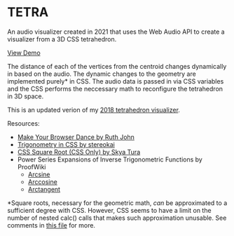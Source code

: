 # TETRA
An audio visualizer created in 2021 that uses the Web Audio API to create a visualizer from a 3D CSS tetrahedron.

[View Demo]()

The distance of each of the vertices from the centroid changes dynamically in based on the audio. The dynamic changes to the geometry are implemented purely* in CSS. The audio data is passed in via CSS variables and the CSS performs the neccessary math to reconfigure the tetrahedron in 3D space.

This is an updated verion of my [2018 tetrahedron visualizer](https://codepen.io/hmeinertrita/pen/XxKpaB?editors=1010).

Resources:

* [Make Your Browser Dance by Ruth John](https://24ways.org/2013/make-your-browser-dance/)
* [Trigonometry in CSS by stereokai](https://gist.github.com/stereokai/7666bfe93929b14c2dced148c79e0e97)
* [CSS Square Root (CSS Only) by Skya Tura](https://codepen.io/SkyaTura/pen/OvOpad)
* Power Series Expansions of Inverse Trigonometric Functions by ProofWiki
  * [Arcsine](https://proofwiki.org/wiki/Power_Series_Expansion_for_Real_Arcsine_Function)
  * [Arccosine](https://proofwiki.org/wiki/Power_Series_Expansion_for_Real_Arccosine_Function)
  * [Arctangent](https://proofwiki.org/wiki/Power_Series_Expansion_for_Real_Arctangent_Function)

\*Square roots, necessary for the geometric math, *can* be approximated to a sufficient degree with CSS. However, CSS seems to have a limit on the number of nested calc() calls that makes such approximation unusable. See comments in [this file](https://github.com/hmeinertrita/TETRA/blob/main/sqrt.css) for more.
